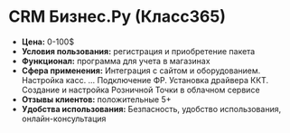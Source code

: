 # CRM Бизнес.Ру (Класс365)
- **Цена:** 0-100$
- **Условия пользования:** регистрация и приобретение пакета
- **Функционал:** программа для учета в магазинах
- **Сфера применения:** Интеграция с сайтом и оборудованием. Настройка касс. … Подключение ФР. Установка драйвера ККТ. Создание и настройка Розничной Точки в облачном сервисе
- **Отзывы клиентов:** положительные 5+
- **Удобства использования:** Безпасность, удобство использования, онлайн-консультация
